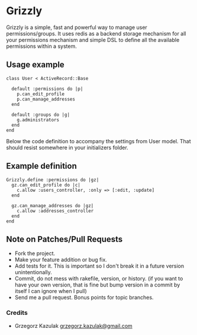 Grizzly
===============================

Grizzly is a simple, fast and powerful way to manage user permissions/groups. It uses redis as a backend storage mechanism for all your permissions mechanism and simple DSL to define all the available permissions within a system.

Usage example
----------

	class User < ActiveRecord::Base
	
	  default :permissions do |p|
	    p.can_edit_profile
	    p.can_manage_addresses
	  end
  
	  default :groups do |g|
	    g.administrators
	  end
	end
	
Below the code definition to accompany the settings from User model. That should resist somewhere in your initializers folder.
	
Example definition
----------

	Grizzly.define :permissions do |gz|
	  gz.can_edit_profile do |c|
	    c.allow :users_controller, :only => [:edit, :update]
	  end
  
	  gz.can_manage_addresses do |gz|
	    c.allow :addresses_controller
	  end
	end
	
	
## Note on Patches/Pull Requests

* Fork the project.
* Make your feature addition or bug fix.
* Add tests for it. This is important so I don't break it in a
  future version unintentionally.
* Commit, do not mess with rakefile, version, or history.
  (if you want to have your own version, that is fine but bump version in a commit by itself I can ignore when I pull)
* Send me a pull request. Bonus points for topic branches.


### Credits

- Grzegorz Kazulak <grzegorz.kazulak@gmail.com>